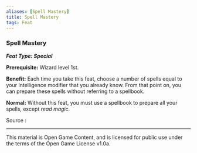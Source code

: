 ```yaml
---
aliases: [Spell Mastery]
title: Spell Mastery
tags: Feat
---
```

### Spell Mastery 
***Feat Type: Special***

**Prerequisite:** Wizard level 1st.

**Benefit:** Each time you take this feat, choose a number of spells
equal to your Intelligence modifier that you already know. From that
point on, you can prepare these spells without referring to a spellbook.

**Normal:** Without this feat, you must use a spellbook to prepare all
your spells, except *read magic.*


Source :

---

This material is Open Game Content, and is licensed for public use under
the terms of the Open Game License v1.0a.
